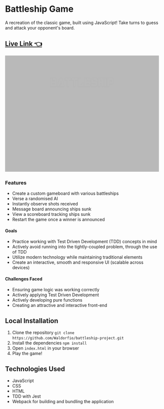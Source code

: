 # Battleship Game

A recreation of the classic game, built using JavaScript!
Take turns to guess and attack your opponent's board.

## [Live Link 👈](https://waldorfio.github.io/battleship-project/)

![](animation.gif)

### Features
- Create a custom gameboard with various battleships	
- Verse a randomised AI
- Instantly observe shots received
- Message board announcing ships sunk
- View a scoreboard tracking ships sunk
- Restart the game once a winner is announced

#### Goals
- Practice working with Test Driven Development (TDD) concepts in mind
- Actively avoid running into the tightly-coupled problem, through the use of TDD
- Utilize modern technology while maintaining traditional elements
- Create an interactive, smooth and responsive UI (scalable across devices)

#### Challenges Faced
- Ensuring game logic was working correctly
- Actively applying Test Driven Development
- Actively developing pure functions
- Creating an attractive and interactive front-end

## Local Installation
1.	Clone the repository `git clone https://github.com/Waldorfio/battleship-project.git`
2.	Install the dependencies `npm install`
3.	Open `index.html` in your browser
4.	Play the game!

## Technologies Used
- JavaScript
- CSS
- HTML
- TDD with Jest
- Webpack for building and bundling the application

